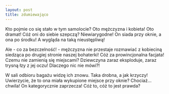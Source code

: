 ```yaml
---
layout: post
title: zdumiewająco
---
```


Kto pojmie co się stało w tym samolocie? Oto mężczyzna i kobieta! Oto dramat!
Cóż oni do siebie szepczą? Niewiarygodne! On siada przy oknie, a ona po środku!
A wygląda na taką nieustępliwą!

Ale - co za bezczelność! - mężczyzna nie przestaje rozmawiać z kobieciną siedząca
po drugiej stronie naszej bohaterki! Cóż za prowincjonalna facjata! Czemu nie zamienią
się miejscami? Dziewczyna zaraz eksploduje, zaraz trysną łzy z jej oczu! Dlaczego nic nie mówi?!

W sali odbioru bagażu widzę ich znowu. Taka drobna, a jak krzyczy! Uwierzycie, że
to ona miała wykupione miejsce przy oknie? Chociaż... chwila! On kategorycznie
zaprzecza! Cóż to, cóż to jest prawda?
